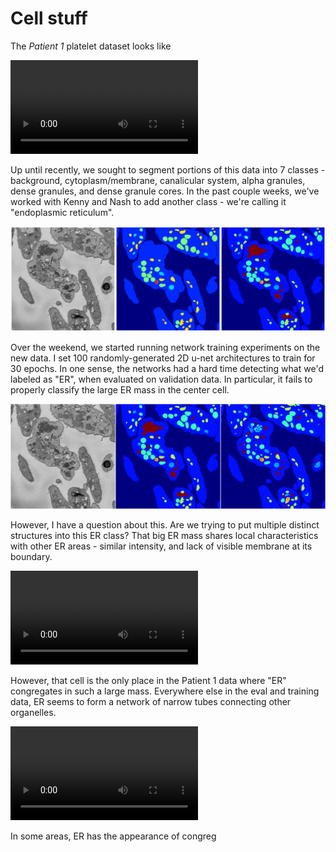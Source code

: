 
# Cell stuff

The _Patient 1_ platelet dataset looks like

![](overview.mp4)

Up until recently, we sought to segment portions of this data into 7 classes - background, cytoplasm/membrane, canalicular system, alpha granules, dense granules, and dense granule cores. In the past couple weeks, we've worked with Kenny and Nash to add another class - we're calling it "endoplasmic reticulum".

![](trio.png)

Over the weekend, we started running network training experiments on the new data. I set 100 randomly-generated 2D u-net architectures to train for 30 epochs. In one sense, the networks had a hard time detecting what we'd labeled as "ER", when evaluated on validation data. In particular, it fails to properly classify the large ER mass in the center cell.

![](random2d_er.png)

However, I have a question about this. Are we trying to put multiple distinct structures into this ER class? That big ER mass shares local characteristics with other ER areas - similar intensity, and lack of visible membrane at its boundary.

![Animation 1](ermass.mp4)


However, that cell is the only place in the Patient 1 data where "ER" congregates in such a large mass. Everywhere else in the eval and training data, ER seems to form a network of narrow tubes connecting other organelles.

![](ertubes.mp4)

In some areas, ER has the appearance of congreg
